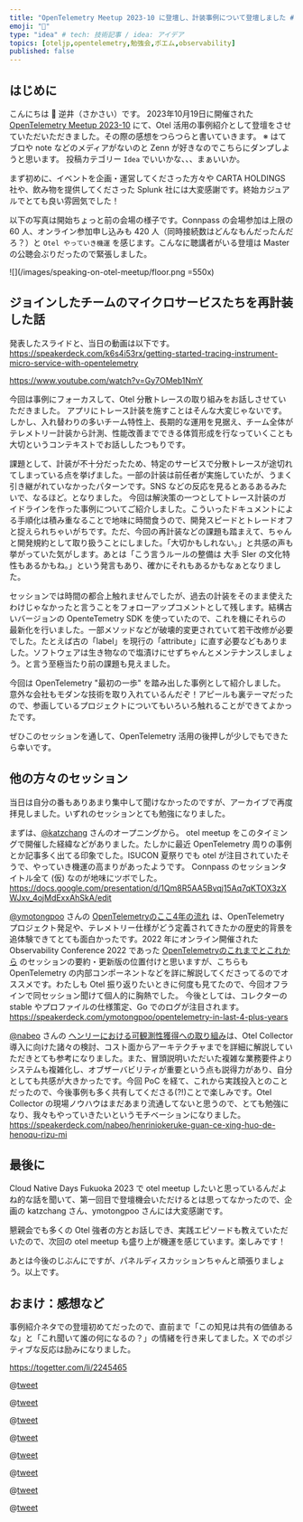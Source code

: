 ```yaml
---
title: "OpenTelemetry Meetup 2023-10 に登壇し、計装事例について登壇しました #oteljp"
emoji: "🎤"
type: "idea" # tech: 技術記事 / idea: アイデア
topics: [oteljp,opentelemetry,勉強会,ポエム,observability]
published: false
---
```


## はじめに
こんにちは 👋 逆井（さかさい）です。
2023年10月19日に開催された [OpenTelemetry Meetup 2023-10](https://opentelemetry.connpass.com/event/296353/) にて、Otel 活用の事例紹介として登壇をさせていただいただきました。その際の感想をつらつらと書いていきます。
※ はてブロや note などのメディアがないのと Zenn が好きなのでこちらにダンプしようと思います。 投稿カテゴリー `Idea` でいいかな、、、まぁいいか。

まず初めに、イベントを企画・運営してくださった方々や CARTA HOLDINGS 社や、飲み物を提供してくださった Splunk 社には大変感謝です。終始カジュアルでとても良い雰囲気でした！

以下の写真は開始ちょっと前の会場の様子です。Connpass の会場参加は上限の 60 人、オンライン参加申し込みも 420 人（同時接続数はどんなもんだったんだろ？）と `Otel やっていき機運` を感じます。こんなに聴講者がいる登壇は Master の公聴会ぶりだったので緊張しました。

![](/images/speaking-on-otel-meetup/floor.png =550x)

## ジョインしたチームのマイクロサービスたちを再計装した話
発表したスライドと、当日の動画は以下です。
https://speakerdeck.com/k6s4i53rx/getting-started-tracing-instrument-micro-service-with-opentelemetry

https://www.youtube.com/watch?v=Gy7OMeb1NmY

今回は事例にフォーカスして、Otel 分散トレースの取り組みをお話しさせていただきました。
アプリにトレース計装を施すことはそんな大変じゃないです。しかし、入れ替わりの多いチーム特性上、長期的な運用を見据え、チーム全体がテレメトリー計装から計測、性能改善までできる体質形成を行なっていくことも大切というコンテキストでお話ししたつもりです。

課題として、計装が不十分だったため、特定のサービスで分散トレースが途切れてしまっている点を挙げました。一部の計装は前任者が実施していたが、うまく引き継がれていなかったパターンです。SNS などの反応を見るとあるあるみたいで、なるほど。となりました。
今回は解決策の一つとしてトレース計装のガイドラインを作った事例についてご紹介しました。こういったドキュメントによる手順化は積み重なることで地味に時間食うので、開発スピードとトレードオフと捉えられちゃいがちです。ただ、今回の再計装などの課題も踏まえて、ちゃんと開発規約として取り扱うことにしました。「大切かもしれない。」と共感の声も挙がっていた気がします。あとは「こう言うルールの整備は 大手 SIer の文化特性もあるかもね。」という発言もあり、確かにそれもあるかもなぁとなりました。

セッションでは時間の都合上触れませんでしたが、過去の計装をそのまま使えたわけじゃなかったと言うことをフォローアップコメントとして残します。結構古いバージョンの OpenteTemetry SDK を使っていたので、これを機にそれらの最新化を行いました。一部メソッドなどが破壊的変更されていて若干改修が必要でした。たとえば古の「label」を現行の「attribute」に直す必要などもありました。ソフトウェアは生き物なので塩漬けにせずちゃんとメンテナンスしましょう。と言う至極当たり前の課題も見えました。

今回は OpenTelemetry "最初の一歩" を踏み出した事例として紹介しました。
意外な会社もモダンな技術を取り入れているんだぞ！アピールも裏テーマだったので、参画しているプロジェクトについてもいろいろ触れることができてよかったです。

ぜひこのセッションを通して、OpenTelemetry 活用の後押しが少しでもできたら幸いです。

## 他の方々のセッション
当日は自分の番もありあまり集中して聞けなかったのですが、アーカイブで再度拝見しました。いずれのセッションとても勉強になりました。

まずは、[@katzchang](https://twitter.com/katzchang) さんのオープニングから。
otel meetup をこのタイミングで開催した経緯などがありました。たしかに最近 OpenTelemetry 周りの事例とか記事多く出てる印象でした。ISUCON 夏祭りでも otel が注目されていたそうで、やっていき機運の高まりがあったようです。
Connpass のセッションタイトル全て (仮) なのが地味にツボでした。
https://docs.google.com/presentation/d/1Qm8R5AA5Bvqj15Aq7qKTOX3zXWJxv_4ojMdExxAhSkA/edit

[@ymotongpoo](https://twitter.com/ymotongpoo) さんの [OpenTelemetryのここ4年の流れ](https://speakerdeck.com/ymotongpoo/opentelemetry-in-last-4-plus-years) は、OpenTelemetry プロジェクト発足や、テレメトリー仕様がどう定義されてきたかの歴史的背景を追体験できてとても面白かったです。2022 年にオンライン開催された Observability Conference 2022 であった [OpenTelemetryのこれまでとこれから](https://cloudnativedays.jp/o11y2022/talks/1347) のセッションの要約・更新版の位置付けと思いますが、こちらも OpenTelemetry の内部コンポーネントなどを詳に解説してくださってるのでオススメです。わたしも Otel 振り返りたいときに何度も見てたので、今回オフラインで同セッション聞けて個人的に胸熱でした。
今後としては、コレクターの stable やプロファイルの仕様策定、Go でのログが注目されます。
https://speakerdeck.com/ymotongpoo/opentelemetry-in-last-4-plus-years

[@nabeo](https://twitter.com/nabeo) さんの [ヘンリーにおける可観測性獲得への取り組み](https://speakerdeck.com/nabeo/henriniokeruke-guan-ce-xing-huo-de-henoqu-rizu-mi)は、Otel Collector 導入に向けた諸々の検討、コスト面からアーキテクチャまでを詳細に解説していただきとても参考になりました。また、冒頭説明いただいた複雑な業務要件よりシステムも複雑化し、オブザーバビリティが重要という点も説得力があり、自分としても共感が大きかったです。今回 PoC を経て、これから実践投入とのことだったので、今後事例も多く共有してくださる(?!)ことで楽しみです。Otel Collector の現場ノウハウはまだあまり流通してないと思うので、とても勉強になり、我々もやっていきたいというモチベーションになりました。
https://speakerdeck.com/nabeo/henriniokeruke-guan-ce-xing-huo-de-henoqu-rizu-mi


## 最後に
Cloud Native Days Fukuoka 2023 で otel meetup したいと思っているんだよね的な話を聞いて、第一回目で登壇機会いただけるとは思ってなかったので、企画の katzchang さん、ymotongpoo さんには大変感謝です。

懇親会でも多くの Otel 強者の方とお話しでき、実践エピソードも教えていただいたので、次回の otel meetup も盛り上が機運を感じています。楽しみです！

あとは今後のじぶんにですが、パネルディスカッションちゃんと頑張りましょう。以上です。

## おまけ：感想など
事例紹介ネタでの登壇初めてだったので、直前まで「この知見は共有の価値あるな」と「これ聞いて誰の何になるの？」の情緒を行き来してました。X でのポジティブな反応は励みになりました。

https://togetter.com/li/2245465

@[tweet](https://twitter.com/ymotongpoo/status/1714959322961297519?s=20)

@[tweet](https://twitter.com/sadnessOjisan/status/1714959495313654257?s=20)

@[tweet](https://twitter.com/daigo_hirooka/status/1714959400157507601?s=20)

@[tweet](https://twitter.com/laco2net/status/1714959309543731529?s=20)

@[tweet](https://twitter.com/joe_yuzupi/status/1714958878075662398?s=20)

@[tweet](https://twitter.com/taka2noda/status/1714955366868582899?s=20)

@[tweet](https://twitter.com/paper2parasol/status/1714959280808587594?s=20)

@[tweet](https://twitter.com/mochizuki875/status/1714959530852032620?s=20)